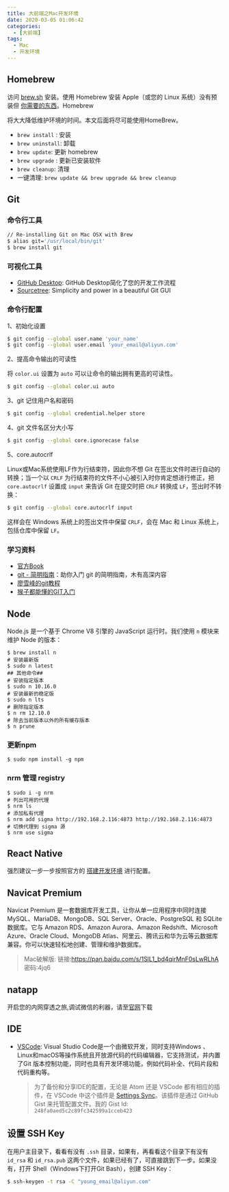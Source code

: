 ```yaml
---
title: 大前端之Mac开发环境
date: 2020-03-05 01:06:42
categories:
  - [大前端]
tags:
  - Mac
  - 开发环境
---
```


<!--more-->

## Homebrew

访问 [brew.sh](https://brew.sh/index_zh-cn) 安装。使用 Homebrew 安装 Apple（或您的 Linux 系统）没有预装但 [你需要的东西](https://formulae.brew.sh/formula/)。Homebrew

将大大降低维护环境的时间。本文后面将尽可能使用HomeBrew。

- `brew install` : 安装
- `brew uninstall`:  卸载
- `brew update`: 更新 homebrew
- `brew upgrade` : 更新已安装软件
- `brew cleanup`: 清理
- 一键清理: `brew update && brew upgrade && brew cleanup`

## Git

### 命令行工具

```sh
// Re-installing Git on Mac OSX with Brew
$ alias git='/usr/local/bin/git'
$ brew install git
```

### 可视化工具

- [GitHub Desktop](https://desktop.github.com/): GitHub Desktop简化了您的开发工作流程
- [Sourcetree](https://www.sourcetreeapp.com/): Simplicity and power in a beautiful Git GUI

### 命令行配置

1、初始化设置

```bash
$ git config --global user.name 'your_name'
$ git config --global user.email 'your_email@aliyun.com'
```

2、提高命令输出的可读性

将 `color.ui` 设置为 `auto` 可以让命令的输出拥有更高的可读性。

```bash
$ git config --global color.ui auto
```

3、git 记住用户名和密码

```bash
$ git config --global credential.helper store
```

4、git 文件名区分大小写

```bash
$ git config --global core.ignorecase false
```

5、core.autocrlf

Linux或Mac系统使用LF作为行结束符，因此你不想 Git 在签出文件时进行自动的转换；当一个以 `CRLF` 为行结束符的文件不小心被引入时你肯定想进行修正，把 `core.autocrlf` 设置成 `input` 来告诉 Git 在提交时把 `CRLF` 转换成 `LF`，签出时不转换：

```sh
$ git config --global core.autocrlf input
```

这样会在 Windows 系统上的签出文件中保留 `CRLF`，会在 Mac 和 Linux 系统上，包括仓库中保留 `LF`。

### 学习资料

- [官方Book](https://git-scm.com/book/zh/v2)
- [git - 简明指南](http://rogerdudler.github.io/git-guide/index.zh.html)：助你入门 git 的简明指南，木有高深内容
- [廖雪峰的git教程](http://t.cn/RK0tLXB)
- [猴子都能懂的GIT入门](https://backlog.com/git-tutorial/cn/)

## Node

Node.js 是一个基于 Chrome V8 引擎的 JavaScript 运行时。我们使用 `n` 模块来维护 Node 的版本：

```shell
$ brew install n
# 安装最新版
$ sudo n latest
## 其他命令##
# 安装指定版本
$ sudo n 10.16.0
# 安装最新的稳定版
$ sudo n lts
# 删除指定版本
$ n rm 12.10.0
# 除去当前版本以外的所有缓存版本
$ n prune
```

### 更新npm

```shell
$ sudo npm install -g npm
```

### nrm 管理 registry

```shell
$ sudo i -g nrm
# 列出可用的代理
$ nrm ls
# 添加私有代理
$ nrm add sigma http://192.168.2.116:4873 http://192.168.2.116:4873
# 切换代理到 sigma 源
$ nrm use sigma
```

## React Native

强烈建议一步一步按照官方的 [搭建开发环境](https://reactnative.cn/docs/getting-started.html) 进行配置。

## Navicat Premium

Navicat Premium 是一套数据库开发工具，让你从单一应用程序中同时连接 MySQL、MariaDB、MongoDB、SQL Server、Oracle、PostgreSQL 和 SQLite 数据库。它与 Amazon RDS、Amazon Aurora、Amazon Redshift、Microsoft Azure、Oracle Cloud、MongoDB Atlas、阿里云、腾讯云和华为云等云数据库兼容。你可以快速轻松地创建、管理和维护数据库。

> Mac破解版: 链接:https://pan.baidu.com/s/1SlL1_bd4qirMnF0sLwRLhA  密码:4jq6

## natapp

开启您的内网穿透之旅,调试微信的利器，请至[官网](https://natapp.cn/)下载

## IDE

- [VSCode](https://code.visualstudio.com/): Visual Studio Code是一个由微软开发，同时支持Windows 、 Linux和macOS等操作系统且开放源代码的代码编辑器，它支持测试，并内置了Git 版本控制功能，同时也具有开发环境功能，例如代码补全、代码片段和代码重构等。

  > 为了备份和分享IDE的配置，无论是 Atom 还是 VSCode 都有相应的插件，在 VSCode 中这个插件是 [Settings Sync](https://bre.is/Ar7QVWF8)。该插件是通过 GitHub Gist 来托管配置文件。我的 Gist Id: `248fa0aed5c2c89fc342599a1cceb423`

## 设置 SSH Key

在用户主目录下，看看有没有 `.ssh` 目录，如果有，再看看这个目录下有没有 `id_rsa` 和 `id_rsa.pub` 这两个文件，如果已经有了，可直接跳到下一步。如果没有，打开 Shell（Windows下打开Git Bash），创建 SSH Key：

```bash
$ ssh-keygen -t rsa -C "young_email@aliyun.com"
```

